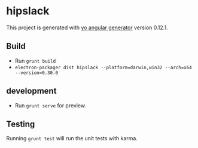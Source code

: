 # hipslack

This project is generated with [yo angular generator](https://github.com/yeoman/generator-angular)
version 0.12.1.


## Build 

- Run `grunt build`
- `electron-packager dist hipslack --platform=darwin,win32 --arch=x64 --version=0.30.0`

## development

- Run `grunt serve` for preview.

## Testing

Running `grunt test` will run the unit tests with karma.
